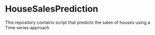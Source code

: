 # HouseSalesPrediction
This repository contains script that predicts the sales of houses using a Time series approach

